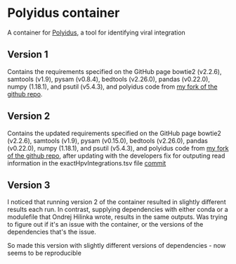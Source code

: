# Polyidus container

A container for [Polyidus](https://github.com/hoffmangroup/polyidus), a tool for identifying viral integration

## Version 1

Contains the requirements specified on the GitHub page bowtie2 (v2.2.6), samtools (v1.9), pysam (v0.8.4), bedtools (v2.26.0), pandas (v0.22.0), numpy (1.18.1), and psutil (v5.4.3), and polyidus code from [my fork of the github repo](https://github.com/suzannesctt/polyidus).

## Version 2

Contains the updated requirements specified on the GitHub page bowtie2 (v2.2.6), samtools (v1.9), pysam (v0.15.0), bedtools (v2.26.0), pandas (v0.22.0), numpy (1.18.1), and psutil (v5.4.3), and polyidus code from [my fork of the github repo](https://github.com/suzannesctt/polyidus), after updating with the developers fix for outputing read information in the exactHpvIntegrations.tsv file [commit](https://github.com/szsctt/polyidus/commit/bc9ab503ed9f2e8c753b7a2e1c7027977d92ea24)

## Version 3

I noticed that running version 2 of the container resulted in slightly different results each run.  In contrast, supplying dependencies with either conda or a modulefile that Ondrej Hilinka wrote, results in the same outputs.  Was trying to figure out if it's an issue with the container, or the versions of the dependencies that's the issue.

So made this version with slightly different versions of dependencies - now seems to be reproducible


